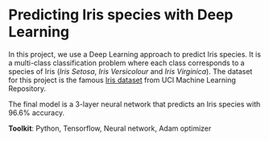 
# Predicting Iris species with Deep Learning
In this project, we use a Deep Learning approach to predict Iris species.
It is a multi-class classification problem where each class corresponds to a species of Iris (*Iris Setosa*, *Iris Versicolour* and *Iris Virginica*). The dataset for this project is the famous [Iris dataset](https://archive.ics.uci.edu/ml/datasets/Iris) from UCI Machine Learning Repository.

The final model is a 3-layer neural network that predicts an Iris species with 96.6% accuracy.

**Toolkit**: Python, Tensorflow, Neural network, Adam optimizer
